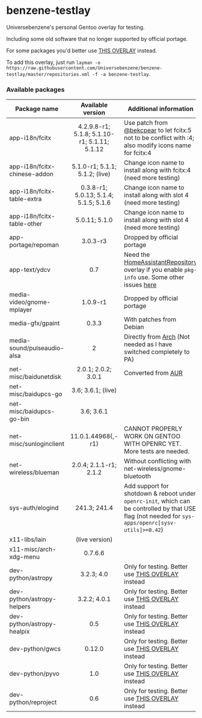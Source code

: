 # benzene-testlay
Universebenzene's personal Gentoo overlay for testing.

Including some old software that no longer supported by official portage.

For some packages you'd better use [THIS OVERLAY](https://github.com/Universebenzene/benzene-overlay) instead.

To add this overlay, just run `layman -o https://raw.githubusercontent.com/Universebenzene/benzene-testlay/master/repositories.xml -f -a benzene-testlay`.

### Available packages

Package name | Available version | Additional information
------------ | :---------------: | ----------------------
app-i18n/fcitx               | 4.2.9.8-r1; 5.1.8; 5.1.10-r1; 5.1.11; 5.1.12 | Use patch from [@bekcpear](https://github.com/bekcpear) to let fcitx:5 not to be conflict with :4; also modify icons name for fcitx:4
app-i18n/fcitx-chinese-addon | 5.1.0-r1; 5.1.1; 5.1.2; (live)               | Change icon name to install along with fcitx:4 (need more testing)
app-i18n/fcitx-table-extra   | 0.3.8-r1; 5.0.13; 5.1.4; 5.1.5; 5.1.6        | Change icon name to install along with slot 4 (need more testing)
app-i18n/fcitx-table-other   | 5.0.11; 5.1.0                                | Change icon name to install along with slot 4 (need more testing)
app-portage/repoman          | 3.0.3-r3                                     | Dropped by official portage
app-text/ydcv                | 0.7                                          | Need the [HomeAssistantRepository](https://git.edevau.net/onkelbeh/HomeAssistantRepository) overlay if you enable `pkg-info` use. Some other issues [here](https://forums.gentoo.org/viewtopic-p-8352006.html)
media-video/gnome-mplayer    | 1.0.9-r1                                     | Dropped by official portage
media-gfx/gpaint             | 0.3.3                                        | With patches from Debian
media-sound/pulseaudio-alsa  | 2                                            | Directly from [Arch](https://www.archlinux.org/packages/extra/any/pulseaudio-alsa) (Not needed as I have switched completely to PA)
net-misc/baidunetdisk        | 2.0.1; 2.0.2; 3.0.1                          | Converted from [AUR](https://aur.archlinux.org/packages/baidunetdisk-bin)
net-misc/baidupcs-go         | 3.6; 3.6.1; (live)                           |
net-misc/baidupcs-go-bin     | 3.6; 3.6.1                                   |
net-misc/sunloginclient      | 11.0.1.44968{,-r1}                           | CANNOT PROPERLY WORK ON GENTOO WITH OPENRC YET. More tests are needed.
net-wireless/blueman         | 2.0.4; 2.1.1-r1; 2.1.2                       | Without conflicting with net-wireless/gnome-bluetooth
sys-auth/elogind             | 241.3; 241.4                                 | Add support for shotdown & reboot under `openrc-init`, which can be controlled by that USE flag (not needed for `sys-apps/openrc[sysv-utils]>=0.42`)
x11-libs/lain                | (live version)                               |
x11-misc/arch-xdg-menu       | 0.7.6.6                                      |
dev-python/astropy           | 3.2.3; 4.0                                   | Only for testing. Better use [THIS OVERLAY](https://github.com/Universebenzene/benzene-overlay#benzene-overlay) instead
dev-python/astropy-helpers   | 3.2.2; 4.0.1                                 | Only for testing. Better use [THIS OVERLAY](https://github.com/Universebenzene/benzene-overlay#benzene-overlay) instead
dev-python/astropy-healpix   | 0.5                                          | Only for testing. Better use [THIS OVERLAY](https://github.com/Universebenzene/benzene-overlay#benzene-overlay) instead
dev-python/gwcs              | 0.12.0                                       | Only for testing. Better use [THIS OVERLAY](https://github.com/Universebenzene/benzene-overlay#benzene-overlay) instead
dev-python/pyvo              | 1.0                                          | Only for testing. Better use [THIS OVERLAY](https://github.com/Universebenzene/benzene-overlay#benzene-overlay) instead
dev-python/reproject         | 0.6                                          | Only for testing. Better use [THIS OVERLAY](https://github.com/Universebenzene/benzene-overlay#benzene-overlay) instead
